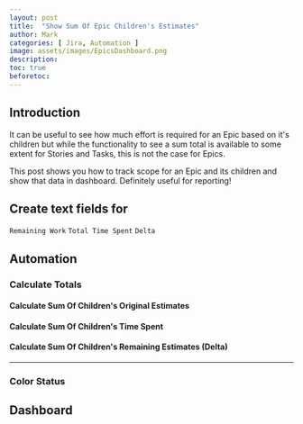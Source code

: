 ```yaml
---
layout: post
title:  "Show Sum Of Epic Children's Estimates"
author: Mark
categories: [ Jira, Automation ]
image: assets/images/EpicsDashboard.png
description: 
toc: true
beforetoc: 
---
```

## Introduction
It can be useful to see how much effort is required for an Epic based on it's children but while the functionality to see a sum total is available to some extent for Stories and Tasks, this is not the case for Epics. 

This post shows you how to track scope for an Epic and its children and show that data in dashboard. Definitely useful for reporting!

## Create text fields for 
`Remaining Work`
`Total Time Spent`
`Delta`

## Automation
### Calculate Totals

#### Calculate Sum Of Children's Original Estimates

#### Calculate Sum Of Children's Time Spent

#### Calculate Sum Of Children's Remaining Estimates (Delta)
---
### Color Status

## Dashboard
<!--stackedit_data:
eyJoaXN0b3J5IjpbMzA3MDM2ODIwLC0xNDIyNDc1MDkxLDE3NT
AyOTQyNjhdfQ==
-->